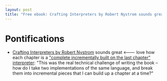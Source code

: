 ```yaml
---
layout: post
title: "Free ebook: Crafting Interpreters by Robert Nystrom sounds great"
---
```


# Pontifications

* [Crafting Interpreters by Robert Nystrom](https://craftinginterpreters.com/) sounds great <--- love how each chapter is a ["complete incrementally built on the last chapter" interpreter](https://journal.stuffwithstuff.com/2020/04/05/crafting-crafting-interpreters/): "This was the real technical challenge of writing the book – how do I take two implementations of the same language, and break them into incremental pieces that I can build up a chapter at a time?"